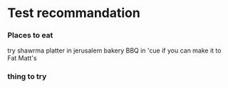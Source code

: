 # Test recommandation

### Places to eat
try shawrma platter in jerusalem bakery
BBQ in 'cue if you can make it to  Fat Matt's

### thing to try
